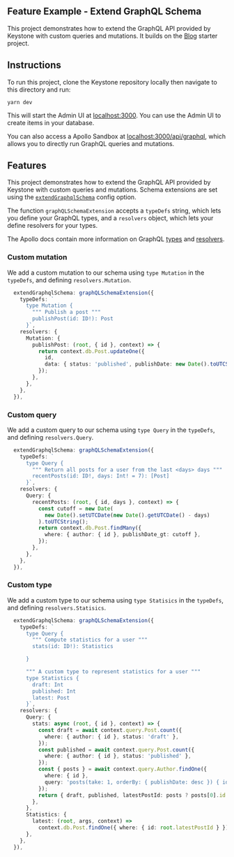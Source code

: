 ## Feature Example - Extend GraphQL Schema

This project demonstrates how to extend the GraphQL API provided by Keystone with custom queries and mutations.
It builds on the [Blog](../blog) starter project.

## Instructions

To run this project, clone the Keystone repository locally then navigate to this directory and run:

```shell
yarn dev
```

This will start the Admin UI at [localhost:3000](http://localhost:3000).
You can use the Admin UI to create items in your database.

You can also access a Apollo Sandbox at [localhost:3000/api/graphql](http://localhost:3000/api/graphql), which allows you to directly run GraphQL queries and mutations.

## Features

This project demonstrates how to extend the GraphQL API provided by Keystone with custom queries and mutations.
Schema extensions are set using the [`extendGraphqlSchema`](https://keystonejs.com/docs/apis/config#extend-graphql-schema) config option.

The function `graphQLSchemaExtension` accepts a `typeDefs` string, which lets you define your GraphQL types, and a `resolvers` object, which lets your define resolvers for your types.

The Apollo docs contain more information on GraphQL [types](https://www.apollographql.com/docs/apollo-server/schema/schema/) and [resolvers](https://www.apollographql.com/docs/apollo-server/data/resolvers/).

### Custom mutation

We add a custom mutation to our schema using `type Mutation` in the `typeDefs`, and defining `resolvers.Mutation`.

```typescript
  extendGraphqlSchema: graphQLSchemaExtension({
    typeDefs: `
      type Mutation {
        """ Publish a post """
        publishPost(id: ID!): Post
      }`,
    resolvers: {
      Mutation: {
        publishPost: (root, { id }, context) => {
          return context.db.Post.updateOne({
            id,
            data: { status: 'published', publishDate: new Date().toUTCString() },
          });
        },
      },
    },
  }),
```

### Custom query

We add a custom query to our schema using `type Query` in the `typeDefs`, and defining `resolvers.Query`.

```typescript
  extendGraphqlSchema: graphQLSchemaExtension({
    typeDefs: `
      type Query {
        """ Return all posts for a user from the last <days> days """
        recentPosts(id: ID!, days: Int! = 7): [Post]
      }`,
    resolvers: {
      Query: {
        recentPosts: (root, { id, days }, context) => {
          const cutoff = new Date(
            new Date().setUTCDate(new Date().getUTCDate() - days)
          ).toUTCString();
          return context.db.Post.findMany({
            where: { author: { id }, publishDate_gt: cutoff },
          });
        },
      },
    },
  }),
```

### Custom type

We add a custom type to our schema using `type Statisics` in the `typeDefs`, and defining `resolvers.Statisics`.

```typescript
  extendGraphqlSchema: graphQLSchemaExtension({
    typeDefs: `
      type Query {
        """ Compute statistics for a user """
        stats(id: ID!): Statistics

      }

      """ A custom type to represent statistics for a user """
      type Statistics {
        draft: Int
        published: Int
        latest: Post
      }`,
    resolvers: {
      Query: {
        stats: async (root, { id }, context) => {
          const draft = await context.query.Post.count({
            where: { author: { id }, status: 'draft' },
          });
          const published = await context.query.Post.count({
            where: { author: { id }, status: 'published' },
          });
          const { posts } = await context.query.Author.findOne({
            where: { id },
            query: 'posts(take: 1, orderBy: { publishDate: desc }) { id }',
          });
          return { draft, published, latestPostId: posts ? posts[0].id : null };
        },
      },
      Statistics: {
        latest: (root, args, context) =>
          context.db.Post.findOne({ where: { id: root.latestPostId } }),
      },
    },
  }),
```
